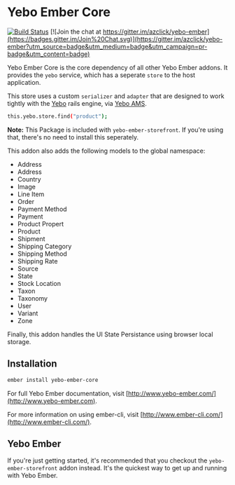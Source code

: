 # Yebo Ember Core

[![Build Status](https://travis-ci.org/azclick/yebo-ember.svg?branch=master)](https://travis-ci.org/azclick/yebo-ember)
[![Join the chat at https://gitter.im/azclick/yebo-ember](https://badges.gitter.im/Join%20Chat.svg)](https://gitter.im/azclick/yebo-ember?utm_source=badge&utm_medium=badge&utm_campaign=pr-badge&utm_content=badge)

Yebo Ember Core is the core dependency of all other Yebo Ember addons.  It
provides the `yebo` service, which has a seperate `store` to the host
application.

This store uses a custom `serializer` and `adapter` that are
designed to work tightly with the [Yebo](http://github.com/yebo/yebo) rails 
engine, via [Yebo AMS](http://github.com/azclick/yebo_ams).

```bash
this.yebo.store.find("product");
```

**Note:** This Package is included with `yebo-ember-storefront`.  If you're
using that, there's no need to install this seperately.

This addon also adds the following models to the global namespace:
* Address
* Address
* Country
* Image
* Line Item
* Order
* Payment Method
* Payment
* Product Propert
* Product
* Shipment
* Shipping Category
* Shipping Method
* Shipping Rate
* Source
* State
* Stock Location
* Taxon
* Taxonomy
* User
* Variant
* Zone

Finally, this addon handles the UI State Persistance using browser local
storage. 

## Installation

```bash
ember install yebo-ember-core
```

For full Yebo Ember documentation, visit [http://www.yebo-ember.com/](http://www.yebo-ember.com).

For more information on using ember-cli, visit [http://www.ember-cli.com/](http://www.ember-cli.com/).

## Yebo Ember

If you're just getting started, it's recommended that you checkout the
`yebo-ember-storefront` addon instead.  It's the quickest way to get up and 
running with Yebo Ember.
